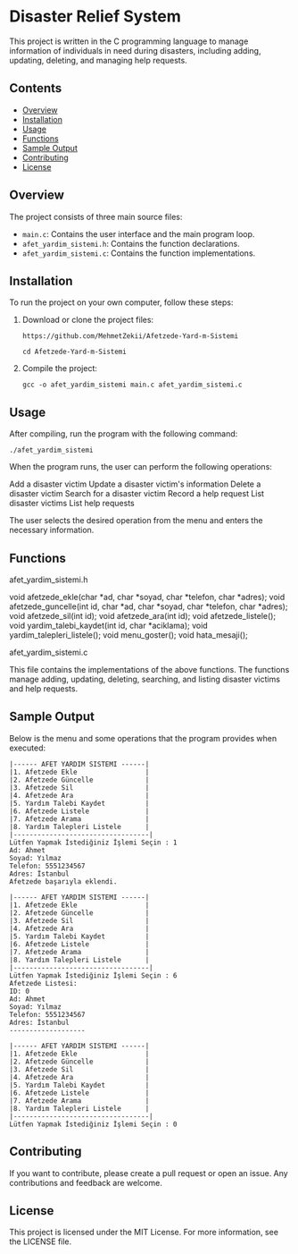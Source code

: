 # Disaster Relief System

This project is written in the C programming language to manage information of individuals in need during disasters, including adding, updating, deleting, and managing help requests.

## Contents
- [Overview](#overview)
- [Installation](#installation)
- [Usage](#usage)
- [Functions](#functions)
- [Sample Output](#sample-output)
- [Contributing](#contributing)
- [License](#license)

## Overview

The project consists of three main source files:
- `main.c`: Contains the user interface and the main program loop.
- `afet_yardim_sistemi.h`: Contains the function declarations.
- `afet_yardim_sistemi.c`: Contains the function implementations.

## Installation

To run the project on your own computer, follow these steps:

1. Download or clone the project files:
    
       https://github.com/MehmetZekii/Afetzede-Yard-m-Sistemi

       cd Afetzede-Yard-m-Sistemi

3. Compile the project:
    
       gcc -o afet_yardim_sistemi main.c afet_yardim_sistemi.c

## Usage

After compiling, run the program with the following command:

    ./afet_yardim_sistemi

When the program runs, the user can perform the following operations:

  Add a disaster victim
  Update a disaster victim's information
  Delete a disaster victim
  Search for a disaster victim
  Record a help request
  List disaster victims
  List help requests

The user selects the desired operation from the menu and enters the necessary information.

## Functions
afet_yardim_sistemi.h

  void afetzede_ekle(char *ad, char *soyad, char *telefon, char *adres);
  void afetzede_guncelle(int id, char *ad, char *soyad, char *telefon, char *adres);
  void afetzede_sil(int id);
  void afetzede_ara(int id);
  void afetzede_listele();
  void yardim_talebi_kaydet(int id, char *aciklama);
  void yardim_talepleri_listele();
  void menu_goster();
  void hata_mesaji();

afet_yardim_sistemi.c

This file contains the implementations of the above functions. The functions manage adding, updating, deleting, searching, and listing disaster victims and help requests.

## Sample Output

Below is the menu and some operations that the program provides when executed:

    |------ AFET YARDIM SISTEMI ------|
    |1. Afetzede Ekle                 |
    |2. Afetzede Güncelle             |
    |3. Afetzede Sil                  |
    |4. Afetzede Ara                  |
    |5. Yardım Talebi Kaydet          |
    |6. Afetzede Listele              |
    |7. Afetzede Arama                |
    |8. Yardım Talepleri Listele      |
    |----------------------------------|
    Lütfen Yapmak İstediğiniz İşlemi Seçin : 1
    Ad: Ahmet
    Soyad: Yılmaz
    Telefon: 5551234567
    Adres: İstanbul
    Afetzede başarıyla eklendi.

    |------ AFET YARDIM SISTEMI ------|
    |1. Afetzede Ekle                 |
    |2. Afetzede Güncelle             |
    |3. Afetzede Sil                  |
    |4. Afetzede Ara                  |
    |5. Yardım Talebi Kaydet          |
    |6. Afetzede Listele              |
    |7. Afetzede Arama                |
    |8. Yardım Talepleri Listele      |
    |----------------------------------|
    Lütfen Yapmak İstediğiniz İşlemi Seçin : 6
    Afetzede Listesi:
    ID: 0
    Ad: Ahmet
    Soyad: Yılmaz
    Telefon: 5551234567
    Adres: İstanbul
    -------------------

    |------ AFET YARDIM SISTEMI ------|
    |1. Afetzede Ekle                 |
    |2. Afetzede Güncelle             |
    |3. Afetzede Sil                  |
    |4. Afetzede Ara                  |
    |5. Yardım Talebi Kaydet          |
    |6. Afetzede Listele              |
    |7. Afetzede Arama                |
    |8. Yardım Talepleri Listele      |
    |----------------------------------|
    Lütfen Yapmak İstediğiniz İşlemi Seçin : 0

## Contributing

If you want to contribute, please create a pull request or open an issue. Any contributions and feedback are welcome.

## License

This project is licensed under the MIT License. For more information, see the LICENSE file.
